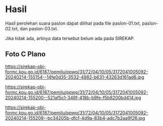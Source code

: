 # Hasil

Hasil perolehan suara paslon dapat dilihat pada file paslon-01.txt, paslon-02.txt, dan paslon-03.txt.

Jika tidak ada, artinya data tersebut belum ada pada SIREKAP.

## Foto C Plano

https://sirekap-obj-formc.kpu.go.id/6187/pemilu/ppwp/31/72/04/10/05/3172041005092-20240214-155154--14fe0d35-3532-4982-b631-43263d161ad6.jpg

https://sirekap-obj-formc.kpu.go.id/6187/pemilu/ppwp/31/72/04/10/05/3172041005092-20240214-155200--521af5c1-348f-418b-b9fe-f5b8200bd414.jpg

https://sirekap-obj-formc.kpu.go.id/6187/pemilu/ppwp/31/72/04/10/05/3172041005092-20240214-155209--bc34205b-dfcf-4d9a-83b4-adc7b2aa9f26.jpg
